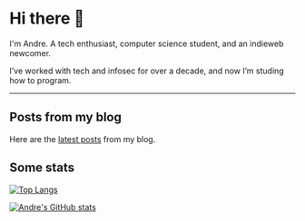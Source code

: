 # Hi there 👋

I'm Andre. A tech enthusiast, computer science student, and an indieweb newcomer.

I’ve worked with tech and infosec for over a decade, and now I’m studing how to program.

***

<!--
## Projects
-->

## Posts from my blog

Here are the [latest posts](https://afhub.dev/) from my blog.


## Some stats

[![Top Langs](https://github-readme-stats.vercel.app/api/top-langs/?username=fox73987&langs_count=8&layout=compact)](https://github.com/anuraghazra/github-readme-stats)

[![Andre's GitHub stats](https://github-readme-stats.vercel.app/api?username=fox73987&custom_title=Andre's%20Github%20Stats&count_private=true&show_icons=true)](https://github.com/anuraghazra/github-readme-stats)



